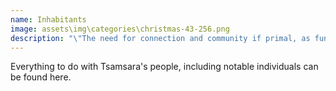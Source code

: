 ```yaml
---
name: Inhabitants
image: assets\img\categories\christmas-43-256.png
description: "\"The need for connection and community if primal, as fundamental as the need for air, water, and food.\""
---
```


Everything to do with Tsamsara's people, including notable individuals can be found here.